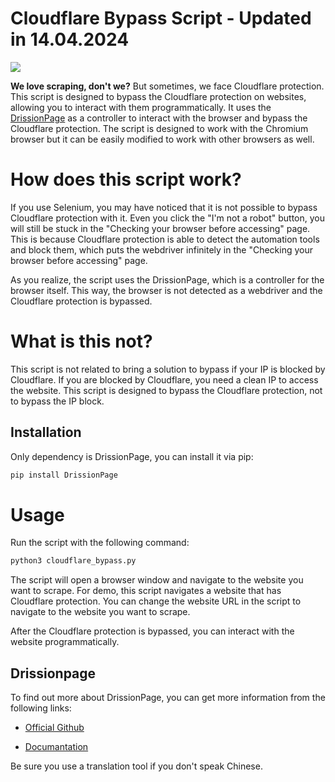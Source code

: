 
# Cloudflare Bypass Script - Updated in 14.04.2024

![](https://github.com/sarperavci/CloudflareBypassForScraping/blob/main/example.gif)

**We love scraping, don't we?** But sometimes, we face Cloudflare protection. This script is designed to bypass the Cloudflare protection on websites, allowing you to interact with them programmatically. It uses the [DrissionPage](https://github.com/g1879/DrissionPage) as a controller to interact with the browser and bypass the Cloudflare protection. The script is designed to work with the Chromium browser but it can be easily modified to work with other browsers as well.

# How does this script work?

If you use Selenium, you may have noticed that it is not possible to bypass Cloudflare protection with it. Even you click the "I'm not a robot" button, you will still be stuck in the "Checking your browser before accessing" page.
This is because Cloudflare protection is able to detect the automation tools and block them, which puts the webdriver infinitely in the "Checking your browser before accessing" page.

As you realize, the script uses the DrissionPage, which is a controller for the browser itself. This way, the browser is not detected as a webdriver and the Cloudflare protection is bypassed.

# What is this not?

This script is not related to bring a solution to bypass if your IP is blocked by Cloudflare. If you are blocked by Cloudflare, you need a clean IP to access the website. This script is designed to bypass the Cloudflare protection, not to bypass the IP block.

## Installation

Only dependency is DrissionPage, you can install it via pip:

```bash
pip install DrissionPage
```

# Usage

Run the script with the following command:

```bash
python3 cloudflare_bypass.py
```

The script will open a browser window and navigate to the website you want to scrape. For demo, this script navigates a website that has Cloudflare protection. You can change the website URL in the script to navigate to the website you want to scrape.

After the Cloudflare protection is bypassed, you can interact with the website programmatically.

## Drissionpage
To find out more about DrissionPage, you can get more information from the following links:
- [Official Github](https://github.com/g1879/DrissionPage)
  
- [Documantation](https://drissionpage.cn/)

Be sure you use a translation tool if you don't speak Chinese.